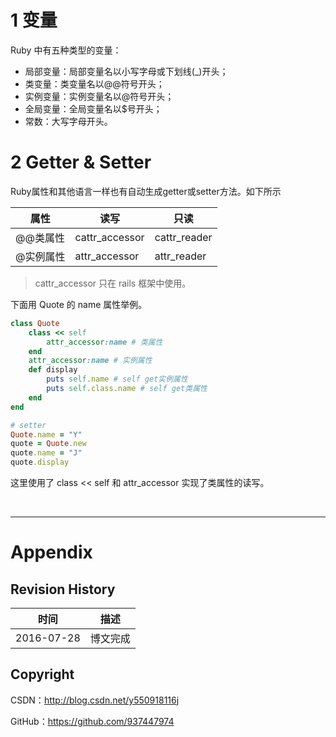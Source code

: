 # 1 变量

Ruby 中有五种类型的变量：

- 局部变量：局部变量名以小写字母或下划线(_)开头；
- 类变量：类变量名以@@符号开头；
- 实例变量：实例变量名以@符号开头；
- 全局变量：全局变量名以$号开头；
- 常数：大写字母开头。

# 2 Getter & Setter

Ruby属性和其他语言一样也有自动生成getter或setter方法。如下所示

| 属性 | 读写 | 只读 |  
| --- | --- | --- |
| @@类属性 | cattr_accessor | cattr_reader |  
| @实例属性 | attr_accessor | attr_reader |

>cattr_accessor 只在 rails 框架中使用。

下面用 Quote 的 name 属性举例。

```ruby
class Quote
	class << self
		attr_accessor:name # 类属性
	end
	attr_accessor:name # 实例属性
	def display
		puts self.name # self get实例属性
		puts self.class.name # self get类属性
	end
end  

# setter
Quote.name = "Y"
quote = Quote.new
quote.name = "J"
quote.display
```

这里使用了 class << self 和 attr_accessor 实现了类属性的读写。

&#160;

----------

# Appendix

## Revision History

| 时间 | 描述 |
| ---- | ---- |
| 2016-07-28 | 博文完成 |

## Copyright

CSDN：http://blog.csdn.net/y550918116j

GitHub：https://github.com/937447974